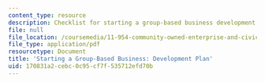 ```yaml
---
content_type: resource
description: Checklist for starting a group-based business development plan.
file: null
file_location: /coursemedia/11-954-community-owned-enterprise-and-civic-participation-spring-2005/170831a2cebc0c95cf7f535712efd70b_appendix4.pdf
file_type: application/pdf
resourcetype: Document
title: 'Starting a Group-Based Business: Development Plan'
uid: 170831a2-cebc-0c95-cf7f-535712efd70b
---
```


